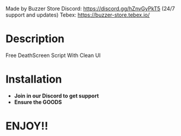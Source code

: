 Made by Buzzer Store 
Discord: https://discord.gg/hZnvGyPkT5 (24/7 support and updates)
Tebex: https://buzzer-store.tebex.io/

# Description
Free DeathScreen Script With Clean UI

# Installation
* **Join in our Discord to get support**
* **Ensure the GOODS**

# ENJOY!!
